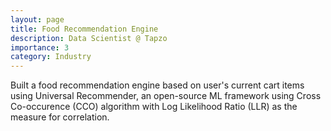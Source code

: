 ```yaml
---
layout: page
title: Food Recommendation Engine
description: Data Scientist @ Tapzo
importance: 3
category: Industry
---
```


Built a food recommendation engine based on user's current cart
items using Universal Recommender, an open-source ML framework using Cross Co-occurence (CCO) algorithm
with Log Likelihood Ratio (LLR) as the measure for correlation.
